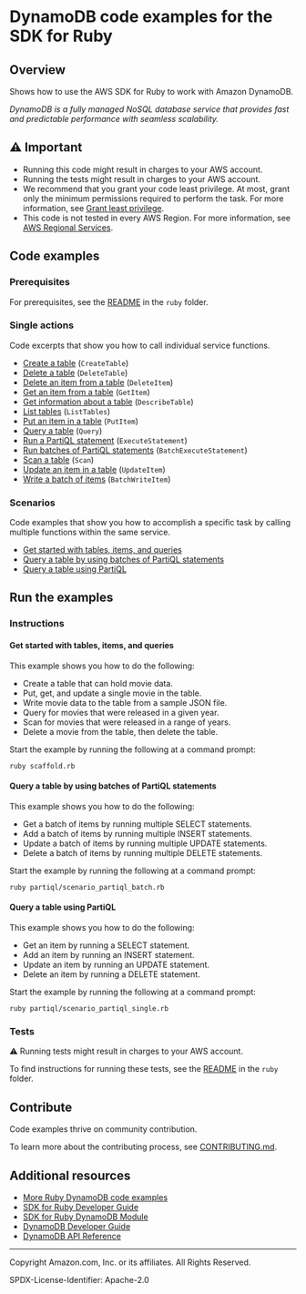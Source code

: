 <!--Generated by WRITEME on 2023-05-11 21:19:50.207417 (UTC)-->
# DynamoDB code examples for the SDK for Ruby

## Overview

Shows how to use the AWS SDK for Ruby to work with Amazon DynamoDB.

<!--custom.overview.start-->
<!--custom.overview.end-->

*DynamoDB is a fully managed NoSQL database service that provides fast and predictable performance with seamless scalability.*

## ⚠ Important

* Running this code might result in charges to your AWS account.
* Running the tests might result in charges to your AWS account.
* We recommend that you grant your code least privilege. At most, grant only the minimum permissions required to perform the task. For more information, see [Grant least privilege](https://docs.aws.amazon.com/IAM/latest/UserGuide/best-practices.html#grant-least-privilege).
* This code is not tested in every AWS Region. For more information, see [AWS Regional Services](https://aws.amazon.com/about-aws/global-infrastructure/regional-product-services).

<!--custom.important.start-->
<!--custom.important.end-->

## Code examples

### Prerequisites

For prerequisites, see the [README](../../README.md#Prerequisites) in the `ruby` folder.


<!--custom.prerequisites.start-->
<!--custom.prerequisites.end-->

### Single actions

Code excerpts that show you how to call individual service functions.

* [Create a table](scaffold.rb#L56) (`CreateTable`)
* [Delete a table](scaffold.rb#L109) (`DeleteTable`)
* [Delete an item from a table](basics/dynamodb_basics.rb#L127) (`DeleteItem`)
* [Get an item from a table](basics/dynamodb_basics.rb#L40) (`GetItem`)
* [Get information about a table](scaffold.rb#L37) (`DescribeTable`)
* [List tables](None) (`ListTables`)
* [Put an item in a table](basics/dynamodb_basics.rb#L23) (`PutItem`)
* [Query a table](basics/dynamodb_basics.rb#L75) (`Query`)
* [Run a PartiQL statement](partiql/partiql_single.rb#L12) (`ExecuteStatement`)
* [Run batches of PartiQL statements](partiql/partiql_batch.rb#L12) (`BatchExecuteStatement`)
* [Scan a table](basics/dynamodb_basics.rb#L94) (`Scan`)
* [Update an item in a table](basics/dynamodb_basics.rb#L55) (`UpdateItem`)
* [Write a batch of items](scaffold.rb#L83) (`BatchWriteItem`)

### Scenarios

Code examples that show you how to accomplish a specific task by calling multiple
functions within the same service.

* [Get started with tables, items, and queries](scaffold.rb) 
* [Query a table by using batches of PartiQL statements](partiql/scenario_partiql_batch.rb) 
* [Query a table using PartiQL](partiql/scenario_partiql_single.rb) 

## Run the examples

### Instructions


<!--custom.instructions.start-->
<!--custom.instructions.end-->



#### Get started with tables, items, and queries

This example shows you how to do the following:

* Create a table that can hold movie data.
* Put, get, and update a single movie in the table.
* Write movie data to the table from a sample JSON file.
* Query for movies that were released in a given year.
* Scan for movies that were released in a range of years.
* Delete a movie from the table, then delete the table.

<!--custom.scenario_prereqs.dynamodb_Scenario_GettingStartedMovies.start-->
<!--custom.scenario_prereqs.dynamodb_Scenario_GettingStartedMovies.end-->

Start the example by running the following at a command prompt:

```
ruby scaffold.rb
```

<!--custom.scenarios.dynamodb_Scenario_GettingStartedMovies.start-->
<!--custom.scenarios.dynamodb_Scenario_GettingStartedMovies.end-->

#### Query a table by using batches of PartiQL statements

This example shows you how to do the following:

* Get a batch of items by running multiple SELECT statements.
* Add a batch of items by running multiple INSERT statements.
* Update a batch of items by running multiple UPDATE statements.
* Delete a batch of items by running multiple DELETE statements.

<!--custom.scenario_prereqs.dynamodb_Scenario_PartiQLBatch.start-->
<!--custom.scenario_prereqs.dynamodb_Scenario_PartiQLBatch.end-->

Start the example by running the following at a command prompt:

```
ruby partiql/scenario_partiql_batch.rb
```

<!--custom.scenarios.dynamodb_Scenario_PartiQLBatch.start-->
<!--custom.scenarios.dynamodb_Scenario_PartiQLBatch.end-->

#### Query a table using PartiQL

This example shows you how to do the following:

* Get an item by running a SELECT statement.
* Add an item by running an INSERT statement.
* Update an item by running an UPDATE statement.
* Delete an item by running a DELETE statement.

<!--custom.scenario_prereqs.dynamodb_Scenario_PartiQLSingle.start-->
<!--custom.scenario_prereqs.dynamodb_Scenario_PartiQLSingle.end-->

Start the example by running the following at a command prompt:

```
ruby partiql/scenario_partiql_single.rb
```

<!--custom.scenarios.dynamodb_Scenario_PartiQLSingle.start-->
<!--custom.scenarios.dynamodb_Scenario_PartiQLSingle.end-->

### Tests

⚠ Running tests might result in charges to your AWS account.


To find instructions for running these tests, see the [README](../../README.md#Tests)
in the `ruby` folder.



<!--custom.tests.start-->

## Contribute
Code examples thrive on community contribution.

To learn more about the contributing process, see [CONTRIBUTING.md](../../../CONTRIBUTING.md).
<!--custom.tests.end-->

## Additional resources
<!--custom.resources.start-->
* [More Ruby DynamoDB code examples](https://docs.aws.amazon.com/sdk-for-ruby/v3/developer-guide/ruby_dynamodb_code_examples.html)
* [SDK for Ruby Developer Guide](https://aws.amazon.com/developer/language/ruby/)
* [SDK for Ruby DynamoDB Module](https://docs.aws.amazon.com/sdk-for-ruby/v3/api/Aws/DynamoDB.html)
* [DynamoDB Developer Guide](https://docs.aws.amazon.com/amazondynamodb/latest/developerguide/Introduction.html)
* [DynamoDB API Reference](https://docs.aws.amazon.com/amazondynamodb/latest/APIReference/Welcome.html)
<!--custom.resources.end-->

---

Copyright Amazon.com, Inc. or its affiliates. All Rights Reserved.

SPDX-License-Identifier: Apache-2.0